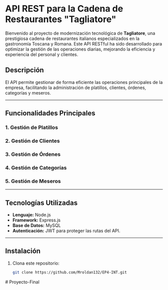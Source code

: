 # API REST para la Cadena de Restaurantes "Tagliatore"

Bienvenido al proyecto de modernización tecnológica de **Tagliatore**, una prestigiosa cadena de restaurantes italianos especializados en la gastronomía Toscana y Romana. Este API RESTful ha sido desarrollado para optimizar la gestión de las operaciones diarias, mejorando la eficiencia y experiencia del personal y clientes.

## Descripción

El API permite gestionar de forma eficiente las operaciones principales de la empresa, facilitando la administración de platillos, clientes, órdenes, categorías y meseros.

---

## Funcionalidades Principales

### 1. Gestión de Platillos
### 2. Gestión de Clientes
### 3. Gestión de Órdenes
### 4. Gestión de Categorías
### 5. Gestión de Meseros

---

## Tecnologías Utilizadas
- **Lenguaje:** Node.js
- **Framework:** Express.js
- **Base de Datos:** MySQL
- **Autenticación:** JWT para proteger las rutas del API.

---

## Instalación

1. Clona este repositorio:
   ```bash
   git clone https://github.com/Mroldan132/EP4-INT.git
#   P r o y e c t o - F i n a l  
 